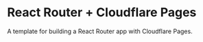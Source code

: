 # React Router + Cloudflare Pages

A template for building a React Router app with Cloudflare Pages.
